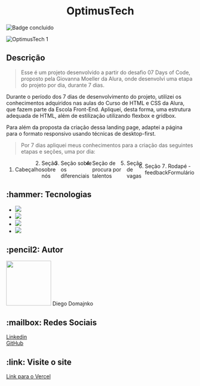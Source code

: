 <h1 align="center">OptimusTech</h1>

![Badge concluido](https://img.shields.io/badge/STATUS-Concluido-green)

![OptimusTech 1](https://user-images.githubusercontent.com/120414128/215295307-c9e763f1-9328-40ba-ba2d-6840e577d81b.png#vitrinedev)

<h2>Descrição</h2>

> Esse é um projeto desenvolvido a partir do desafio 07 Days of Code, proposto pela Giovanna Moeller da Alura, onde desenvolvi uma etapa do projeto por dia, durante 7 dias.

Durante o período dos 7 dias de desenvolvimento do projeto, utilizei os conhecimentos adquiridos nas aulas do Curso de HTML e CSS da Alura, que fazem parte da Escola Front-End. Apliquei, desta forma, uma estrutura adequada de HTML, além de estilização utilizando flexbox e gridbox.

Para além da proposta da criação dessa landing page, adaptei a página para o formato responsivo usando técnicas de desktop-first.

> Por 7 dias apliquei meus conhecimentos para a criação das seguintes etapas e seções, uma por dia:

<ol style="display:flex;align-items:center">
  <li>Cabeçalho</li>
  <li>Seção sobre nós</li>
  <li>Seção sobre os diferenciais</li>
  <li>Seção de procura por talentos</li>
  <li>Seção de vagas</li>
  <li>Seção feedback</li>
  <li>Rodapé - Formulário</li>
</ol>

<h2>:hammer: Tecnologias</h2>

<ul>
  <li><a href="https://developer.mozilla.org/pt-BR/docs/Web/HTML"><img src="https://img.shields.io/badge/-HTML5-E34F26?logo=HTML5&logoColor=black&style=flat"/></a></li>
  <li><a href="https://developer.mozilla.org/pt-BR/docs/Web/CSS"><img src="https://img.shields.io/badge/-CSS3-1572B6?logo=CSS3&logoColor=black&style=flat"/></a></li>
  <li><a href="https://developer.mozilla.org/pt-BR/docs/Glossary/CSS_preprocessor"><img src="https://img.shields.io/badge/-SASS-CC6699?logo=SASS&logoColor=black&style=flat"/></a></li>
  <li><a href="https://developer.mozilla.org/pt-BR/docs/Web/JavaScript"><img src="https://img.shields.io/badge/-JavaScript-F7DF1E?logo=JavaScript&logoColor=black&style=flat"/></a></li>
</ul>

<h2>:pencil2: Autor</h2>
<img src="https://avatars.githubusercontent.com/u/120414128?v=4" width=120px>
Diego Domajnko

<h2>:mailbox: Redes Sociais</h2>
<p><a href="https://www.linkedin.com/in/diego-domajnko/">Linkedin</a>
<br>
<a href="https://github.com/diego-domajnko">GitHub</a></p>

<h2>:link: Visite o site</h2>
<a href="https://optimus-tech-iota.vercel.app/">Link para o Vercel</a>
